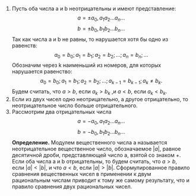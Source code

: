 1. Пусть оба числа a и b неотрицательны и имеют представление:
$$
a = \pm a_{0},a_{1}a_{2}\dots a_{n}\dots 
$$
$$
b = \pm b_{0},b_{1}b_{2}\dots b_{n}\dots
$$
Так как числа a и b не равны, то нарушается хотя бы одно из равенств:
$$
a_{0} = b_{0}; a_{1}=b_{1};a_{2}=b_{2};\dots;a_{n} = b_{n};\dots
$$
Обозначим через k наименьший из номеров, для которых нарушается равенство:
$$
a_{0} = b_{0}; a_{1}=b_{1};a_{2}=b_{2};\dots;a_{k-1} = b_{k-1};a_{k} \neq b_{k}.
$$
Будем считать, что $a>b$, если $a_k > b_k$ ,и $a<b$, если $a_k<b_k$.
2. Если из двух чисел одно неотрицательно, а другое отрицательно, то неотрицательное число больше отрицательного.
3. Рассмотрим два отрицательных числа
$$
a = -a_{0},a_{1}a_{2}\dots a_{n}\dots 
$$
$$
b = - b_{0},b_{1}b_{2}\dots b_{n}\dots
$$
**Определение.** Модулем вещественного числа a называется неотрицательное вещественное число, обозначаемое $|a|$, равное десятичной дроби, представляющей число a, взятой со знаком +.
Если оба числа a и b отрицательны, то будем считать, что $a>b$, если $|a|<|b|$, и что $a<b$, если $|a|>|b|$.
Сформулированное правило сравнения вещественных чисел в применении к двум рациональным числам приводит к тому же самому результату, что и правило сравнения двух рациональных чисел.